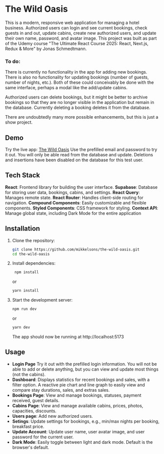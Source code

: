 # The Wild Oasis

This is a modern, responsive web application for managing a hotel business. Authorized users can login and see current bookings, check guests in and out, update cabins, create new authorized users, and update their own name, password, and avatar image. This project was built as part of the Udemy course "The Ultimate React Course 2025: React, Next.js, Redux & More" by Jonas Schmedtmann.

### To do:

There is currently no functionality in the app for adding new bookings. There is also no functionality for updating bookings (number of guests, number of nights, etc.). Both of these could conceivably be done with the same interface, perhaps a modal like the add/update cabins.

Authorized users can delete bookings, but it might be better to archive bookings so that they are no longer visible in the application but remain in the database. Currently deleting a booking deletes it from the database.

There are undoubtedly many more possible enhancements, but this is just a show project.

## Demo

Try the live app: [The Wild Oasis](https://mikkelsons-wild-oasis.netlify.app/login/)
Use the prefilled email and password to try it out. You will only be able read from the database and update. Deletions and insertions have been disabled on the database for this test user.

## Tech Stack

**React**: Frontend library for building the user interface.
**Supabase**: Database for storing user data, bookings, cabins, and settings.
**React Query**: Manages remote state.
**React Router**: Handles client-side routing for navigation.
**Compound Components**: Easily customizable and flexible components.
**Styled Components**: CSS framework for styling.
**Context API**: Manage global state, including Dark Mode for the entire application

## Installation

1. Clone the repository:

   ```bash
   git clone https://github.com/mikkelsons/the-wild-oasis.git
   cd the-wild-oasis
   ```

2. Install dependencies:

   ```bash
    npm install
   ```

   or

   ```bash
   yarn install
   ```

3. Start the development server:
   ```bash
   npm run dev
   ```
   or
   ```bash
   yarn dev
   ```
   The app should now be running at http://localhost:5173

## Usage

- **Login Page** Try it out with the prefilled login information. You will not be able to add or delete anything, but you can view and update most things (not the cabins).
- **Dashboard**: Displays statistics for recent bookings and sales, with a filter option. A reactive pie chart and line graph to easily view and compare stay durations, sales, and extras sales.
- **Bookings Page**: View and manage bookings, statuses, payment received, guest details.
- **Cabins Page**: View and manage available cabins, prices, photos, capacities, discounts.
- **Users page**: Add new authorized users.
- **Setings**: Update settings for bookings, e.g., min/max nights per booking, breakfast price.
- **Update Account**: Update user name, user avatar image, and user password for the current user.
- **Dark Mode**: Easily toggle between light and dark mode. Default is the browser's default.

